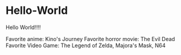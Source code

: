 # Hello-World
Hello World!!!!

Favorite anime: Kino's Journey
Favorite horror movie: The Evil Dead
Favorite Video Game: The Legend of Zelda, Majora's Mask, N64
